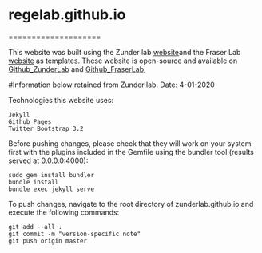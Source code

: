 # regelab.github.io
====================

This website was built using the Zunder lab [website](http://zunderlab.com/)and the Fraser Lab [website](http://fraserlab.com/) as  templates.  These website is open-source and available on [Github_ZunderLab](https://github.com/zunderlab.github.io) and [Github_FraserLab](https://github.com/fraser-lab/fraser-lab.github.io), 

#Information below retained from Zunder lab. Date: 4-01-2020

Technologies this website uses:  

    Jekyll  
    Github Pages  
    Twitter Bootstrap 3.2  

Before pushing changes, please check that they will work on your system first with the plugins included in the Gemfile using the bundler tool (results served at [0.0.0.0:4000](0.0.0.0:4000)):

    sudo gem install bundler
    bundle install
    bundle exec jekyll serve

To push changes, navigate to the root directory of zunderlab.github.io and execute the following commands:

	git add --all .
	git commit -m "version-specific note"
	git push origin master
